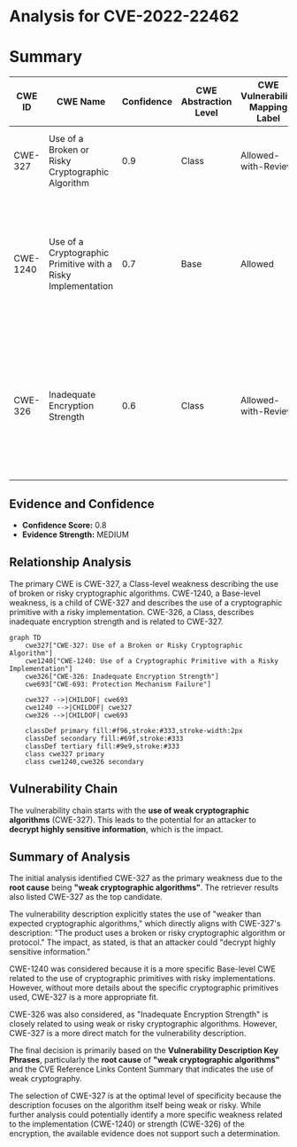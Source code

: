 # Analysis for CVE-2022-22462

# Summary
| CWE ID | CWE Name | Confidence | CWE Abstraction Level | CWE Vulnerability Mapping Label | CWE-Vulnerability Mapping Notes |
|---|---|---|---|---|---|
| CWE-327 | Use of a Broken or Risky Cryptographic Algorithm | 0.9 | Class | Allowed-with-Review | Primary CWE. The product uses weaker than expected cryptographic algorithms. |
| CWE-1240 | Use of a Cryptographic Primitive with a Risky Implementation | 0.7 | Base | Allowed | Secondary Candidate. The vulnerability description indicates the use of a potentially risky cryptographic implementation, but it does not provide specific details. |
| CWE-326 | Inadequate Encryption Strength | 0.6 | Class | Allowed-with-Review | Secondary Candidate. This CWE is related to using encryption that is not strong enough, which aligns with the description of weaker than expected cryptographic algorithms. |

## Evidence and Confidence

*   **Confidence Score:** 0.8
*   **Evidence Strength:** MEDIUM

## Relationship Analysis
The primary CWE is CWE-327, a Class-level weakness describing the use of broken or risky cryptographic algorithms. CWE-1240, a Base-level weakness, is a child of CWE-327 and describes the use of a cryptographic primitive with a risky implementation. CWE-326, a Class, describes inadequate encryption strength and is related to CWE-327.

```mermaid
graph TD
    cwe327["CWE-327: Use of a Broken or Risky Cryptographic Algorithm"]
    cwe1240["CWE-1240: Use of a Cryptographic Primitive with a Risky Implementation"]
    cwe326["CWE-326: Inadequate Encryption Strength"]
    cwe693["CWE-693: Protection Mechanism Failure"]

    cwe327 -->|CHILDOF| cwe693
    cwe1240 -->|CHILDOF| cwe327
    cwe326 -->|CHILDOF| cwe693
    
    classDef primary fill:#f96,stroke:#333,stroke-width:2px
    classDef secondary fill:#69f,stroke:#333
    classDef tertiary fill:#9e9,stroke:#333
    class cwe327 primary
    class cwe1240,cwe326 secondary
```

## Vulnerability Chain
The vulnerability chain starts with the **use of weak cryptographic algorithms** (CWE-327). This leads to the potential for an attacker to **decrypt highly sensitive information**, which is the impact.

## Summary of Analysis
The initial analysis identified CWE-327 as the primary weakness due to the **root cause** being **"weak cryptographic algorithms"**. The retriever results also listed CWE-327 as the top candidate.

The vulnerability description explicitly states the use of "weaker than expected cryptographic algorithms," which directly aligns with CWE-327's description: "The product uses a broken or risky cryptographic algorithm or protocol." The impact, as stated, is that an attacker could "decrypt highly sensitive information."

CWE-1240 was considered because it is a more specific Base-level CWE related to the use of cryptographic primitives with risky implementations. However, without more details about the specific cryptographic primitives used, CWE-327 is a more appropriate fit.

CWE-326 was also considered, as "Inadequate Encryption Strength" is closely related to using weak or risky cryptographic algorithms. However, CWE-327 is a more direct match for the vulnerability description.

The final decision is primarily based on the **Vulnerability Description Key Phrases**, particularly the **root cause** of **"weak cryptographic algorithms"** and the CVE Reference Links Content Summary that indicates the use of weak cryptography.

The selection of CWE-327 is at the optimal level of specificity because the description focuses on the algorithm itself being weak or risky. While further analysis could potentially identify a more specific weakness related to the implementation (CWE-1240) or strength (CWE-326) of the encryption, the available evidence does not support such a determination.